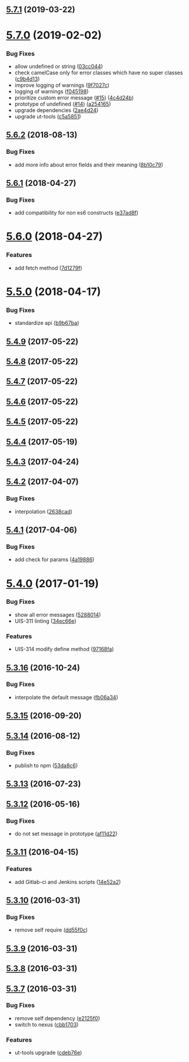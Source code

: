 ## [5.7.1](https://github.com/softwaregroup-bg/ut-error/compare/v5.7.0...v5.7.1) (2019-03-22)



# [5.7.0](https://github.com/softwaregroup-bg/ut-error/compare/v5.6.2...v5.7.0) (2019-02-02)


### Bug Fixes

* allow undefined or string ([03cc044](https://github.com/softwaregroup-bg/ut-error/commit/03cc044))
* check camelCase only for error classes which have no super classes ([c9b4d13](https://github.com/softwaregroup-bg/ut-error/commit/c9b4d13))
* improve logging of warnings ([9f7027c](https://github.com/softwaregroup-bg/ut-error/commit/9f7027c))
* logging of warnings ([f045198](https://github.com/softwaregroup-bg/ut-error/commit/f045198))
* prioritize custom error message ([#15](https://github.com/softwaregroup-bg/ut-error/issues/15)) ([4c4d24b](https://github.com/softwaregroup-bg/ut-error/commit/4c4d24b))
* prototype of undefined ([#14](https://github.com/softwaregroup-bg/ut-error/issues/14)) ([a254165](https://github.com/softwaregroup-bg/ut-error/commit/a254165))
* upgrade dependencies ([2ae4d24](https://github.com/softwaregroup-bg/ut-error/commit/2ae4d24))
* upgrade ut-tools ([c5a5851](https://github.com/softwaregroup-bg/ut-error/commit/c5a5851))



<a name="5.6.2"></a>
## [5.6.2](https://github.com/softwaregroup-bg/ut-error/compare/v5.6.1...v5.6.2) (2018-08-13)


### Bug Fixes

* add more info about error fields and their meaning ([8b10c79](https://github.com/softwaregroup-bg/ut-error/commit/8b10c79))



<a name="5.6.1"></a>
## [5.6.1](https://github.com/softwaregroup-bg/ut-error/compare/v5.6.0...v5.6.1) (2018-04-27)


### Bug Fixes

* add compatibility for non es6 constructs ([e37ad8f](https://github.com/softwaregroup-bg/ut-error/commit/e37ad8f))



<a name="5.6.0"></a>
# [5.6.0](https://github.com/softwaregroup-bg/ut-error/compare/v5.5.0...v5.6.0) (2018-04-27)


### Features

* add fetch method ([7d1279f](https://github.com/softwaregroup-bg/ut-error/commit/7d1279f))



<a name="5.5.0"></a>
# [5.5.0](https://github.com/softwaregroup-bg/ut-error/compare/v5.4.9...v5.5.0) (2018-04-17)


### Bug Fixes

* standardize api ([b9b67ba](https://github.com/softwaregroup-bg/ut-error/commit/b9b67ba))



<a name="5.4.9"></a>
## [5.4.9](https://github.com/softwaregroup-bg/ut-error/compare/v5.4.8...v5.4.9) (2017-05-22)



<a name="5.4.8"></a>
## [5.4.8](https://github.com/softwaregroup-bg/ut-error/compare/v5.4.7...v5.4.8) (2017-05-22)



<a name="5.4.7"></a>
## [5.4.7](https://github.com/softwaregroup-bg/ut-error/compare/v5.4.6...v5.4.7) (2017-05-22)



<a name="5.4.6"></a>
## [5.4.6](https://github.com/softwaregroup-bg/ut-error/compare/v5.4.5...v5.4.6) (2017-05-22)



<a name="5.4.5"></a>
## [5.4.5](https://github.com/softwaregroup-bg/ut-error/compare/v5.4.4...v5.4.5) (2017-05-22)



<a name="5.4.4"></a>
## [5.4.4](https://github.com/softwaregroup-bg/ut-error/compare/v5.4.3...v5.4.4) (2017-05-19)



<a name="5.4.3"></a>
## [5.4.3](https://github.com/softwaregroup-bg/ut-error/compare/v5.4.2...v5.4.3) (2017-04-24)



<a name="5.4.2"></a>
## [5.4.2](https://github.com/softwaregroup-bg/ut-error/compare/v5.4.1...v5.4.2) (2017-04-07)


### Bug Fixes

* interpolation ([2638cad](https://github.com/softwaregroup-bg/ut-error/commit/2638cad))



<a name="5.4.1"></a>
## [5.4.1](https://github.com/softwaregroup-bg/ut-error/compare/v5.4.0...v5.4.1) (2017-04-06)


### Bug Fixes

* add check for params ([4a19886](https://github.com/softwaregroup-bg/ut-error/commit/4a19886))



<a name="5.4.0"></a>
# [5.4.0](https://github.com/softwaregroup-bg/ut-error/compare/v5.3.16...v5.4.0) (2017-01-19)


### Bug Fixes

* show all error messages ([5288014](https://github.com/softwaregroup-bg/ut-error/commit/5288014))
* UIS-311 linting ([34ec66e](https://github.com/softwaregroup-bg/ut-error/commit/34ec66e))


### Features

* UIS-314 modify define method ([97168fa](https://github.com/softwaregroup-bg/ut-error/commit/97168fa))



<a name="5.3.16"></a>
## [5.3.16](https://github.com/softwaregroup-bg/ut-error/compare/v5.3.15...v5.3.16) (2016-10-24)


### Bug Fixes

* interpolate the default message ([fb06a34](https://github.com/softwaregroup-bg/ut-error/commit/fb06a34))



<a name="5.3.15"></a>
## [5.3.15](https://github.com/softwaregroup-bg/ut-error/compare/v5.3.14...v5.3.15) (2016-09-20)



<a name="5.3.14"></a>
## [5.3.14](https://github.com/softwaregroup-bg/ut-error/compare/v5.3.13...v5.3.14) (2016-08-12)


### Bug Fixes

* publish to npm ([53da8c6](https://github.com/softwaregroup-bg/ut-error/commit/53da8c6))



<a name="5.3.13"></a>
## [5.3.13](https://git.softwaregroup.com/ut5/ut-error/compare/v5.3.12...v5.3.13) (2016-07-23)



<a name="5.3.12"></a>
## [5.3.12](https://git.softwaregroup.com/ut5/ut-error/compare/v5.3.11...v5.3.12) (2016-05-16)


### Bug Fixes

* do not set message in prototype ([af11d22](https://git.softwaregroup.com/ut5/ut-error/commit/af11d22))



<a name="5.3.11"></a>
## [5.3.11](https://git.softwaregroup.com/ut5/ut-error/compare/v5.3.10...v5.3.11) (2016-04-15)


### Features

* add Gitlab-ci and Jenkins scripts ([14e52a2](https://git.softwaregroup.com/ut5/ut-error/commit/14e52a2))



<a name="5.3.10"></a>
## [5.3.10](https://git.softwaregroup.com/ut5/ut-error/compare/v5.3.9...v5.3.10) (2016-03-31)


### Bug Fixes

* remove self require ([dd55f0c](https://git.softwaregroup.com/ut5/ut-error/commit/dd55f0c))



<a name="5.3.9"></a>
## [5.3.9](https://git.softwaregroup.com/ut5/ut-error/compare/v5.3.8...v5.3.9) (2016-03-31)




<a name="5.3.8"></a>
## [5.3.8](https://git.softwaregroup.com/ut5/ut-error/compare/v5.3.7...v5.3.8) (2016-03-31)




<a name="5.3.7"></a>
## [5.3.7](https://git.softwaregroup.com/ut5/ut-error/compare/v5.3.5...v5.3.7) (2016-03-31)


### Bug Fixes

* remove self dependency ([e2125f0](https://git.softwaregroup.com/ut5/ut-error/commit/e2125f0))
* switch to nexus ([cbb1703](https://git.softwaregroup.com/ut5/ut-error/commit/cbb1703))

### Features

* ut-tools upgrade ([cdeb76e](https://git.softwaregroup.com/ut5/ut-error/commit/cdeb76e))



